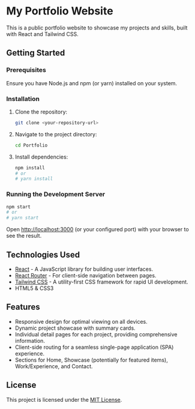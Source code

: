 # My Portfolio Website

This is a public portfolio website to showcase my projects and skills, built with React and Tailwind CSS.

## Getting Started

### Prerequisites

Ensure you have Node.js and npm (or yarn) installed on your system.

### Installation

1. Clone the repository:
   ```bash
   git clone <your-repository-url>
   ```
2. Navigate to the project directory:
   ```bash
   cd Portfolio
   ```
3. Install dependencies:
   ```bash
   npm install
   # or
   # yarn install
   ```

### Running the Development Server

```bash
npm start
# or
# yarn start
```

Open [http://localhost:3000](http://localhost:3000) (or your configured port) with your browser to see the result.

## Technologies Used

* [React](https://reactjs.org/) - A JavaScript library for building user interfaces.
* [React Router](https://reactrouter.com/) - For client-side navigation between pages.
* [Tailwind CSS](https://tailwindcss.com/) - A utility-first CSS framework for rapid UI development.
* HTML5 & CSS3

## Features

* Responsive design for optimal viewing on all devices.
* Dynamic project showcase with summary cards.
* Individual detail pages for each project, providing comprehensive information.
* Client-side routing for a seamless single-page application (SPA) experience.
* Sections for Home, Showcase (potentially for featured items), Work/Experience, and Contact.

## License

This project is licensed under the [MIT License](LICENSE).
